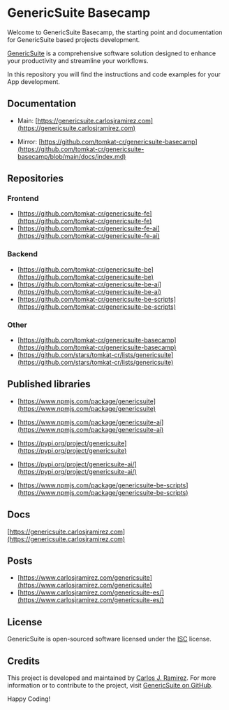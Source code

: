 # GenericSuite Basecamp

Welcome to GenericSuite Basecamp, the starting point and documentation for GenericSuite based projects development.

[GenericSuite]((https://genericsuite.carlosjramirez.com)) is a comprehensive software solution designed to enhance your productivity and streamline your workflows.

In this repository you will find the instructions and code examples for your App development.

## Documentation

* Main: [https://genericsuite.carlosjramirez.com](https://genericsuite.carlosjramirez.com)

* Mirror: [https://github.com/tomkat-cr/genericsuite-basecamp](https://github.com/tomkat-cr/genericsuite-basecamp/blob/main/docs/index.md)

## Repositories

### Frontend

* [https://github.com/tomkat-cr/genericsuite-fe](https://github.com/tomkat-cr/genericsuite-fe)
* [https://github.com/tomkat-cr/genericsuite-fe-ai](https://github.com/tomkat-cr/genericsuite-fe-ai)

### Backend

* [https://github.com/tomkat-cr/genericsuite-be](https://github.com/tomkat-cr/genericsuite-be)
* [https://github.com/tomkat-cr/genericsuite-be-ai](https://github.com/tomkat-cr/genericsuite-be-ai)
* [https://github.com/tomkat-cr/genericsuite-be-scripts](https://github.com/tomkat-cr/genericsuite-be-scripts)

### Other

* [https://github.com/tomkat-cr/genericsuite-basecamp](https://github.com/tomkat-cr/genericsuite-basecamp)
* [https://github.com/stars/tomkat-cr/lists/genericsuite](https://github.com/stars/tomkat-cr/lists/genericsuite)

## Published libraries

* [https://www.npmjs.com/package/genericsuite](https://www.npmjs.com/package/genericsuite)
* [https://www.npmjs.com/package/genericsuite-ai](https://www.npmjs.com/package/genericsuite-ai)

* [https://pypi.org/project/genericsuite](https://pypi.org/project/genericsuite)
* [https://pypi.org/project/genericsuite-ai/](https://pypi.org/project/genericsuite-ai/)
* [https://www.npmjs.com/package/genericsuite-be-scripts](https://www.npmjs.com/package/genericsuite-be-scripts)

## Docs

[https://genericsuite.carlosjramirez.com](https://genericsuite.carlosjramirez.com)

## Posts

* [https://www.carlosjramirez.com/genericsuite](https://www.carlosjramirez.com/genericsuite)
* [https://www.carlosjramirez.com/genericsuite-es/](https://www.carlosjramirez.com/genericsuite-es/)

## License

GenericSuite is open-sourced software licensed under the [ISC](https://github.com/tomkat-cr/genericsuite-basecamp/blob/main/LICENSE) license.

## Credits

This project is developed and maintained by [Carlos J. Ramirez](https://www.carlosjramirez.com). For more information or to contribute to the project, visit [GenericSuite on GitHub](https://github.com/stars/tomkat-cr/lists/genericsuite).

Happy Coding!